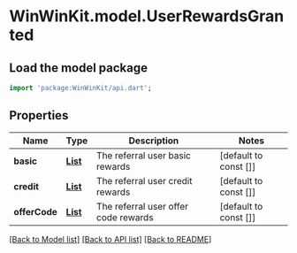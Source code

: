 # WinWinKit.model.UserRewardsGranted

## Load the model package
```dart
import 'package:WinWinKit/api.dart';
```

## Properties
Name | Type | Description | Notes
------------ | ------------- | ------------- | -------------
**basic** | [**List<UserBasicRewardActive>**](UserBasicRewardActive.md) | The referral user basic rewards | [default to const []]
**credit** | [**List<UserCreditRewardActive>**](UserCreditRewardActive.md) | The referral user credit rewards | [default to const []]
**offerCode** | [**List<UserOfferCodeRewardActive>**](UserOfferCodeRewardActive.md) | The referral user offer code rewards | [default to const []]

[[Back to Model list]](../README.md#documentation-for-models) [[Back to API list]](../README.md#documentation-for-api-endpoints) [[Back to README]](../README.md)


